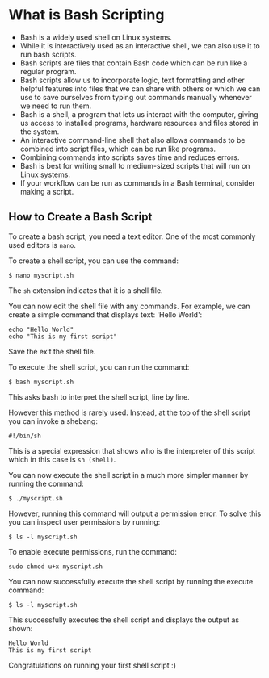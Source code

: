 # What is Bash Scripting

- Bash is a widely used shell on Linux systems.
- While it is interactively used as an interactive shell, we can also use it to run bash scripts.
- Bash scripts are files that contain Bash code which can be run like a regular program.
- Bash scripts allow us to incorporate logic, text formatting and other helpful features into files that we can share with others or which we can use to save ourselves from typing out commands manually whenever we need to run them.
- Bash is a shell, a program that lets us interact with the computer, giving us access to installed programs, hardware resources and files stored in the system.
- An interactive command-line shell that also allows commands to be combined into script files, which can be run like programs.
- Combining commands into scripts saves time and reduces errors.
- Bash is best for writing small to medium-sized scripts that will run on Linux systems.
- If your workflow can be run as commands in a Bash terminal, consider making a script.

## How to Create a Bash Script

To create a bash script, you need a text editor. One of the most commonly used editors is `nano`.

To create a shell script, you can use the command:
```
$ nano myscript.sh
```

The `sh` extension indicates that it is a shell file.

You can now edit the shell file with any commands. For example, we can create a simple command that displays text: 'Hello World':

```
echo "Hello World"
echo "This is my first script"
```

Save the exit the shell file.

To execute the shell script, you can run the command:
```
$ bash myscript.sh
```
This asks bash to interpret the shell script, line by line.

However this method is rarely used. Instead, at the top of the shell script you can invoke a shebang:

```
#!/bin/sh
```

This is a special expression that shows who is the interpreter of this script which in this case is `sh (shell)`.

You can now execute the shell script in a much more simpler manner by running the command:

```
$ ./myscript.sh
```

However, running this command will output a permission error. To solve this you can inspect user permissions by running:

```
$ ls -l myscript.sh
```

To enable execute permissions, run the command:
```
sudo chmod u+x myscript.sh
```

You can now successfully execute the shell script by running the execute command:
```
$ ls -l myscript.sh
```

This successfully executes the shell script and displays the output as shown:
```
Hello World
This is my first script
```

Congratulations on running your first shell script :)